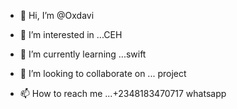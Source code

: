 - 👋 Hi, I’m @Oxdavi
- 👀 I’m interested in ...CEH

- 🌱 I’m currently learning ...swift
- 💞️ I’m looking to collaborate on ... project
- 📫 How to reach me ...+2348183470717 whatsapp

<!---
Oxdavi/Oxdavi is a ✨ special ✨ repository because its `README.md` (this file) appears on your GitHub profile.
You can click the Preview link to take a look at your changes.
--->
